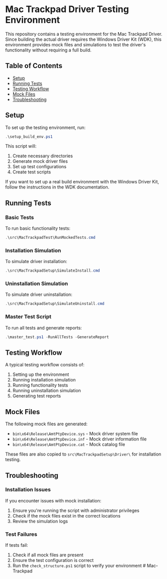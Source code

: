 # Mac Trackpad Driver Testing Environment

This repository contains a testing environment for the Mac Trackpad Driver. Since building the actual driver requires the Windows Driver Kit (WDK), this environment provides mock files and simulations to test the driver's functionality without requiring a full build.

## Table of Contents

- [Setup](#setup)
- [Running Tests](#running-tests)
- [Testing Workflow](#testing-workflow)
- [Mock Files](#mock-files)
- [Troubleshooting](#troubleshooting)

## Setup

To set up the testing environment, run:

```powershell
.\setup_build_env.ps1
```

This script will:
1. Create necessary directories
2. Generate mock driver files
3. Set up test configurations
4. Create test scripts

If you want to set up a real build environment with the Windows Driver Kit, follow the instructions in the WDK documentation.

## Running Tests

### Basic Tests

To run basic functionality tests:

```powershell
.\src\MacTrackpadTest\RunMockedTests.cmd
```

### Installation Simulation

To simulate driver installation:

```powershell
.\src\MacTrackpadSetup\SimulateInstall.cmd
```

### Uninstallation Simulation

To simulate driver uninstallation:

```powershell
.\src\MacTrackpadSetup\SimulateUninstall.cmd
```

### Master Test Script

To run all tests and generate reports:

```powershell
.\master_test.ps1 -RunAllTests -GenerateReport
```

## Testing Workflow

A typical testing workflow consists of:

1. Setting up the environment
2. Running installation simulation
3. Running functionality tests
4. Running uninstallation simulation
5. Generating test reports

## Mock Files

The following mock files are generated:

- `bin\x64\Release\AmtPtpDevice.sys` - Mock driver system file
- `bin\x64\Release\AmtPtpDevice.inf` - Mock driver information file
- `bin\x64\Release\AmtPtpDevice.cat` - Mock catalog file

These files are also copied to `src\MacTrackpadSetup\Driver\` for installation testing.

## Troubleshooting

### Installation Issues

If you encounter issues with mock installation:

1. Ensure you're running the script with administrator privileges
2. Check if the mock files exist in the correct locations
3. Review the simulation logs

### Test Failures

If tests fail:

1. Check if all mock files are present
2. Ensure the test configuration is correct
3. Run the `check_structure.ps1` script to verify your environment # Mac-Trackpad
